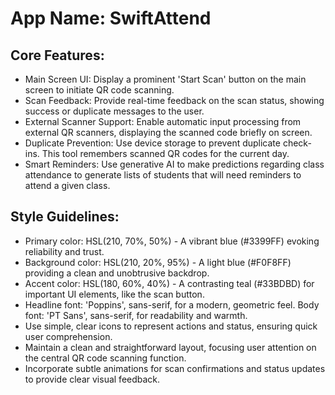 # **App Name**: SwiftAttend

## Core Features:

- Main Screen UI: Display a prominent 'Start Scan' button on the main screen to initiate QR code scanning.
- Scan Feedback: Provide real-time feedback on the scan status, showing success or duplicate messages to the user.
- External Scanner Support: Enable automatic input processing from external QR scanners, displaying the scanned code briefly on screen.
- Duplicate Prevention: Use device storage to prevent duplicate check-ins. This tool remembers scanned QR codes for the current day.
- Smart Reminders: Use generative AI to make predictions regarding class attendance to generate lists of students that will need reminders to attend a given class.

## Style Guidelines:

- Primary color: HSL(210, 70%, 50%) - A vibrant blue (#3399FF) evoking reliability and trust.
- Background color: HSL(210, 20%, 95%) - A light blue (#F0F8FF) providing a clean and unobtrusive backdrop.
- Accent color: HSL(180, 60%, 40%) - A contrasting teal (#33BDBD) for important UI elements, like the scan button.
- Headline font: 'Poppins', sans-serif, for a modern, geometric feel. Body font: 'PT Sans', sans-serif, for readability and warmth.
- Use simple, clear icons to represent actions and status, ensuring quick user comprehension.
- Maintain a clean and straightforward layout, focusing user attention on the central QR code scanning function.
- Incorporate subtle animations for scan confirmations and status updates to provide clear visual feedback.